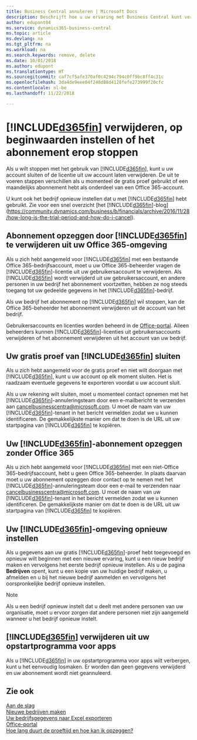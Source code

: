 ```yaml
---
title: Business Central annuleren | Microsoft Docs
description: Beschrijft hoe u uw ervaring met Business Central kunt verwijderen.
author: edupont04
ms.service: dynamics365-business-central
ms.topic: article
ms.devlang: na
ms.tgt_pltfrm: na
ms.workload: na
ms.search.keywords: remove, delete
ms.date: 10/01/2018
ms.author: edupont
ms.translationtype: HT
ms.sourcegitcommit: caf7cf5afe370af0c4294c794c0ff9bc8ff4c31c
ms.openlocfilehash: 3da4de9eee04f240d88d4128fefe273999f20cfc
ms.contentlocale: nl-be
ms.lasthandoff: 11/22/2018

---
```

# <a name="unsubscribe-remove-or-reset-included365finincludesd365finmdmd"></a>[!INCLUDE[d365fin](includes/d365fin_md.md)] verwijderen, op beginwaarden instellen of het abonnement erop stoppen
Als u wilt stoppen met het gebruik van [!INCLUDE[d365fin](includes/d365fin_md.md)], kunt u uw account sluiten of de licentie uit uw account laten verwijderen. De uit te voeren stappen verschillen als u momenteel de gratis proef gebruikt of een maandelijks abonnement hebt als onderdeel van een Office 365-account.  

U kunt ook het bedrijf opnieuw instellen dat u met [!INCLUDE[d365fin](includes/d365fin_md.md)] hebt gebruikt. Zie voor een snel overzicht [het [!INCLUDE[d365fin](includes/d365fin_md.md)]-blog](https://community.dynamics.com/business/b/financials/archive/2016/11/28/how-long-is-the-trial-period-and-how-do-i-cancel).  

## <a name="unsubscribing-by-removing-included365finincludesd365finmdmd-from-your-office-365-experience"></a>Abonnement opzeggen door [!INCLUDE[d365fin](includes/d365fin_md.md)] te verwijderen uit uw Office 365-omgeving
Als u zich hebt aangemeld voor [!INCLUDE[d365fin](includes/d365fin_md.md)] met een bestaande Office 365-bedrijfsaccount, moet u uw Office 365-beheerder vragen de [!INCLUDE[d365fin](includes/d365fin_md.md)]-licentie uit uw gebruikersaccount te verwijderen. Als [!INCLUDE[d365fin](includes/d365fin_md.md)] wordt verwijderd uit uw gebruikersaccount, en andere personen in uw bedrijf het abonnement voortzetten, hebben ze nog steeds toegang tot uw gedeelde gegevens in het [!INCLUDE[d365fin](includes/d365fin_md.md)]-bedrijf.  

Als uw bedrijf het abonnement op [!INCLUDE[d365fin](includes/d365fin_md.md)] wil stoppen, kan de Office 365-beheerder het abonnement verwijderen uit de account van het bedrijf.  

Gebruikersaccounts en licenties worden beheerd in de [Office-portal](https://portal.office.com). Alleen beheerders kunnen [!INCLUDE[d365fin](includes/d365fin_md.md)]-licenties uit gebruikersaccounts verwijderen of het abonnement verwijderen uit het account van uw bedrijf.  

## <a name="closing-your-free-trial-of-included365finincludesd365finmdmd"></a>Uw gratis proef van [!INCLUDE[d365fin](includes/d365fin_md.md)] sluiten
Als u zich hebt aangemeld voor de gratis proef en niet wilt doorgaan met [!INCLUDE[d365fin](includes/d365fin_md.md)], kunt u uw account op elk moment sluiten. Het is raadzaam eventuele gegevens te exporteren voordat u uw account sluit.  

Als u uw rekening wilt sluiten, moet u momenteel contact opnemen met het [!INCLUDE[d365fin](includes/d365fin_md.md)]-annuleringsteam door een e-mailbericht te verzenden aan cancelbusinesscentra@microsoft.com. U moet de naam van uw [!INCLUDE[d365fin](includes/d365fin_md.md)]-tenant in het bericht vermelden zodat we u kunnen identificeren. De gemakkelijkste manier om dat te doen is de URL uit uw startpagina van [!INCLUDE[d365fin](includes/d365fin_md.md)] te kopiëren.  

## <a name="unsubscribing-from-included365finincludesd365finmdmd-without-office-365"></a>Uw [!INCLUDE[d365fin](includes/d365fin_md.md)]-abonnement opzeggen zonder Office 365
Als u zich hebt aangemeld voor [!INCLUDE[d365fin](includes/d365fin_md.md)] met een niet-Office 365-bedrijfsaccount, hebt u geen Office 365-beheerder. In plaats daarvan moet u uw abonnement opzeggen door contact op te nemen met het [!INCLUDE[d365fin](includes/d365fin_md.md)]-annuleringsteam door een e-mail te verzenden naar cancelbusinesscentra@microsoft.com. U moet de naam van uw [!INCLUDE[d365fin](includes/d365fin_md.md)]-tenant in het bericht vermelden zodat we u kunnen identificeren. De gemakkelijkste manier om dat te doen is de URL uit uw startpagina van [!INCLUDE[d365fin](includes/d365fin_md.md)] te kopiëren.  

## <a name="resetting-your-included365finincludesd365finmdmd-experience"></a>Uw [!INCLUDE[d365fin](includes/d365fin_md.md)]-omgeving opnieuw instellen
Als u gegevens aan uw gratis [!INCLUDE[d365fin](includes/d365fin_md.md)]-proef hebt toegevoegd en opnieuw wilt beginnen met een nieuwe ervaring, kunt u een nieuw bedrijf maken en vervolgens het eerste bedrijf opnieuw instellen. Als u de pagina **Bedrijven** opent, kunt u een kopie van uw huidige bedrijf maken, u afmelden en u bij het nieuwe bedrijf aanmelden en vervolgens het oorspronkelijke bedrijf opnieuw instellen.  
> [!NOTE]  
>   Als u een bedrijf opnieuw instelt dat u deelt met andere personen van uw organisatie, moet u ervoor zorgen dat andere personen niet zijn aangemeld wanneer u het bedrijf opnieuw instelt.  

## <a name="removing-included365finincludesd365finmdmd-from-your-app-launcher"></a>[!INCLUDE[d365fin](includes/d365fin_md.md)] verwijderen uit uw opstartprogramma voor apps
Als u [!INCLUDE[d365fin](includes/d365fin_md.md)] in uw opstartprogramma voor apps wilt verbergen, kunt u het eenvoudig losmaken. Er worden dan geen gegevens verwijderd en uw abonnement wordt niet geannuleerd.  

## <a name="see-also"></a>Zie ook
[Aan de slag](product-get-started.md)  
[Nieuwe bedrijven maken](about-new-company.md)  
[Uw bedrijfsgegevens naar Excel exporteren](about-export-data.md)  
[Office-portal](https://portal.office.com)  
[Hoe lang duurt de proeftijd en hoe kan ik opzeggen?](https://community.dynamics.com/business/b/financials/archive/2016/11/28/how-long-is-the-trial-period-and-how-do-i-cancel)  

